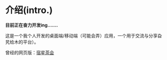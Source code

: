 # 介绍(intro.)
**目前正在奋力开发ing.......**

这是一个我个人开发的桌面端/移动端（可能会弄）应用，一个用于交流与分享旮旯给木的平台）。

曾经的网页版：[宿星茶会](https://www.suxing.site/)





